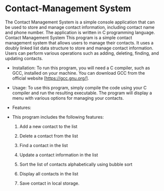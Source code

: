 # Contact-Management System
The Contact Management System is a simple console application that can be used to store and manage contact information, including contact name and phone number. The application is written in C programming language. Contact Management System This program is a simple contact management system that allows users to manage their contacts. It uses a doubly linked list data structure to store and manage contact information. Users can perform various operations such as adding, deleting, finding, and updating contacts.

- Installation: To run this program, you will need a C compiler, such as GCC, installed on your machine. You can download GCC from the official website [https://gcc.gnu.org/].

- Usage: To use this program, simply compile the code using your C compiler and run the resulting executable. The program will display a menu with various options for managing your contacts.

- Features:

- This program includes the following features:

  1. Add a new contact to the list

  2. Delete a contact from the list

  3. Find a contact in the list

  4. Update a contact information in the list

  5. Sort the list of contacts alphabetically using bubble sort

  6. Display all contacts in the list
  
  7. Save contact in local storage.
 
